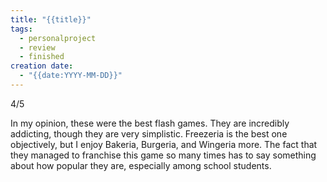 ```yaml
---
title: "{{title}}"
tags:
  - personalproject
  - review
  - finished
creation date:
  - "{{date:YYYY-MM-DD}}"
---
```

4/5

In my opinion, these were the best flash games. They are incredibly addicting, though they are very simplistic. Freezeria is the best one objectively, but I enjoy Bakeria, Burgeria, and Wingeria more. The fact that they managed to franchise this game so many times has to say something about how popular they are, especially among school students.


